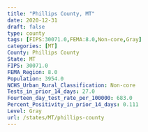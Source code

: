 ```yaml
---
title: "Phillips County, MT"
date: 2020-12-31
draft: false
type: county
tags: [FIPS:30071.0,FEMA:8.0,Non-core,Gray]
categories: [MT]
County: Phillips County
State: MT
FIPS: 30071.0
FEMA_Region: 8.0
Population: 3954.0
NCHS_Urban_Rural_Classification: Non-core
Tests_in_prior_14_days: 27.0
Fourteen_day_test_rate_per_100000: 683.0
Percent_Positivity_in_prior_14_days: 0.111
Level: Gray
url: /states/MT/phillips-county
---
```



